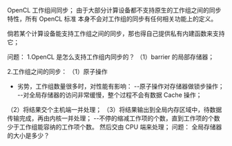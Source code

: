 OpenCL 工作组间同步；
由于大部分计算设备都不支持原生的工作组之间的同步特性，所有 OpenCL 标准
本身不会对工作组的同步有任何相关功能上的定义。

倘若某个计算设备能支持工作组之间的同步，那也得自己提供私有内建函数来支持它；

问题：
1.OpenCL 是怎么支持工作组内同步的？
（1）barrier 的局部存储器；

2.工作组之间的同步：
（1）原子操作
- 劣势，工作组数量很多时，对性能有影响：
--原子操作对存储器做锁步操作；
--对全局存储器的访问非常缓慢，整个过程不会有数据 Cache 操作；

（2）将结果交个主机端一并处理；
（3）将结果输出到全局内存区域中，待数据传输完成，再由内核一并处理；
--不停的缩减工作项的个数，直到工作项的个数少于工作组能容纳的工作项个数。
然后交由 CPU 端来处理；
问题：
全局存储器的大小是多少？

